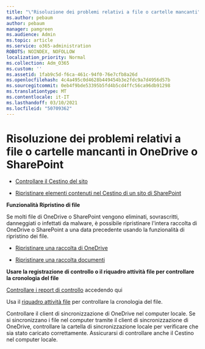```yaml
---
title: "\"Risoluzione dei problemi relativi a file o cartelle mancanti"
ms.author: pebaum
author: pebaum
manager: pamgreen
ms.audience: Admin
ms.topic: article
ms.service: o365-administration
ROBOTS: NOINDEX, NOFOLLOW
localization_priority: Normal
ms.collection: Adm_O365
ms.custom: ''
ms.assetid: 1fab9c5d-f6ca-461c-94f0-76e7cfb8a26d
ms.openlocfilehash: 4c4a495c0d4628b449454b3e2fdc9a7d4956d57b
ms.sourcegitcommit: 0eb4f9bde53395b5fd4b5cd4ffc56ca96db91298
ms.translationtype: MT
ms.contentlocale: it-IT
ms.lasthandoff: 03/10/2021
ms.locfileid: "50709362"
---
```

# <a name="troubleshooting-missing-files-or-folders-in-onedrive-or-sharepoint"></a>Risoluzione dei problemi relativi a file o cartelle mancanti in OneDrive o SharePoint

- [Controllare il Cestino del sito](https://support.microsoft.com/office/restore-items-in-the-recycle-bin-that-were-deleted-from-sharepoint-or-teams-6df466b6-55f2-4898-8d6e-c0dff851a0be)

- [Ripristinare elementi contenuti nel Cestino di un sito di SharePoint](https://support.office.com/article/Restore-deleted-files-or-folders-in-OneDrive-949ada80-0026-4db3-a953-c99083e6a84f)



**Funzionalità Ripristino di file**

Se molti file di OneDrive o SharePoint vengono eliminati, sovrascritti, danneggiati o infettati da malware, è possibile ripristinare l'intera raccolta di OneDrive o SharePoint a una data precedente usando la funzionalità di ripristino dei file.

- [Ripristinare una raccolta di OneDrive](https://support.office.com/article/restore-your-onedrive-fa231298-759d-41cf-bcd0-25ac53eb8a15)

- [Ripristinare una raccolta documenti](https://support.office.com/article/restore-a-document-library-317791c3-8bd0-4dfd-8254-3ca90883d39a)

**Usare la registrazione di controllo o il riquadro attività file per controllare la cronologia del file**

[Controllare i report di controllo](https://docs.microsoft.com/microsoft-365/compliance/search-the-audit-log-in-security-and-compliance) </a> accedendo [](https://protection.office.com/#/unifiedauditlog) qui

Usa il [riquadro attività file](https://support.office.com/article/File-activity-in-a-document-library-6105ecda-1dd0-4f6f-9542-102bf5c0ffe0) per controllare la cronologia del file.

Controllare il client di sincronizzazione di OneDrive nel computer locale.  Se si sincronizzano i file nel computer tramite il client di sincronizzazione di OneDrive, controllare la cartella di sincronizzazione locale per verificare che sia stato caricato correttamente. Assicurarsi di controllare anche il Cestino nel computer locale.



